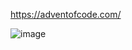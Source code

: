 https://adventofcode.com/


![image](https://github.com/RvRooijen/AdventOfCode/assets/21289688/b0b55a56-780b-4fae-98b8-62cbd9239701)
